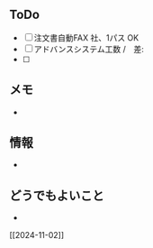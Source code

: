 ## ToDo
- [ ] 注文書自動FAX 社、1パス OK
- [ ] アドバンスシステム工数 /　差: 
- [ ] 


## メモ
- 


## 情報
- 


## どうでもよいこと
- 


[[2024-11-02]]

